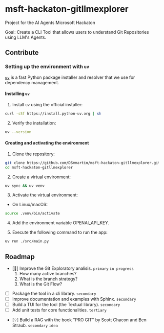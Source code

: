 # msft-hackaton-gitllmexplorer
Project for the AI Agents Microsoft Hackaton

Goal: Create a CLI Tool that allows users to understand Git Repositories using LLM's Agents.

## Contribute

### Setting up the environment with `uv`

[`uv`](https://github.com/astral-sh/uv) is a fast Python package installer and resolver that we use for dependency management.

#### Installing `uv`

1. Install `uv` using the official installer:

```bash
curl -sSf https://install.python-uv.org | sh
```

2. Verify the installation:

```bash
uv --version
```

#### Creating and activating the environment

1. Clone the repository:

```bash
git clone https://github.com/DSmmartin/msft-hackaton-gitllmexplorer.git
cd msft-hackaton-gitllmexplorer
```

2. Create a virtual environment:

```bash
uv sync && uv venv
```

3. Activate the virtual environment:

- On Linux/macOS:
```bash
source .venv/bin/activate
```


4. Add the environment variable OPENAI_API_KEY.

5. Execute the following command to run the app:

```bash
uv run ./src/main.py
```

## Roadmap

- [🔨] Improve the Git Exploratory analisis. `primary` `in progress`
  1. How many active branches?
  2. What is the branch strategy?
  3. What is the Git Flow?
- [ ] Package the tool in a cli library. `secondary`
- [ ] Improve documentation and examples with Sphinx. `secondary`
- [ ] Build a TUI for the tool (the Textual library). `secondary`
- [ ] Add unit tests for core functionalities. `tertiary`
- [💡] Build a RAG with the book "PRO GIT" by Scott Chacon and Ben Straub. `secondary` `idea`
